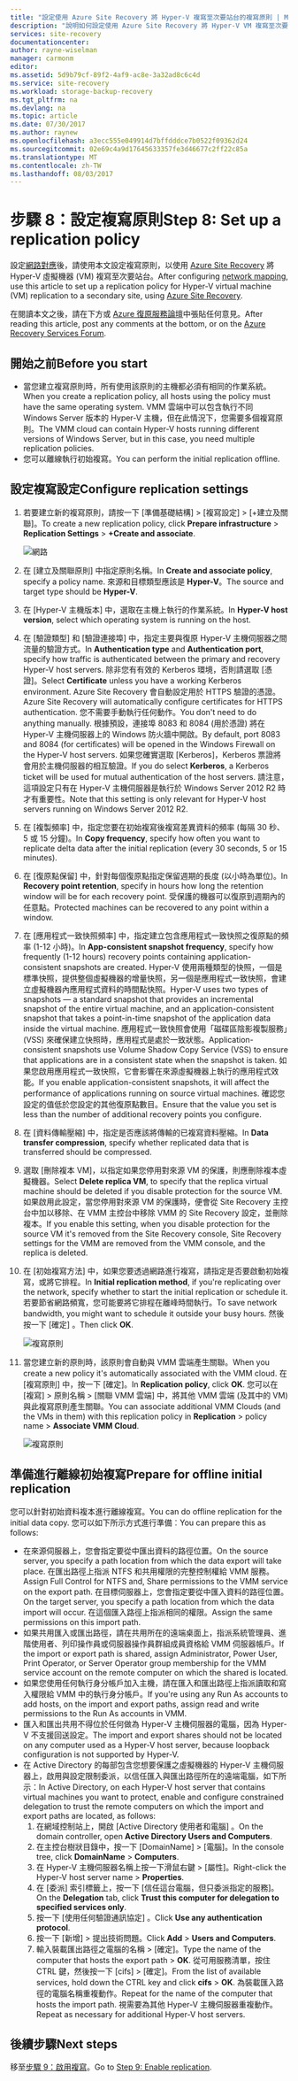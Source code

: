 ```yaml
---
title: "設定使用 Azure Site Recovery 將 Hyper-V 複寫至次要站台的複寫原則 | Microsoft Docs"
description: "說明如何設定使用 Azure Site Recovery 將 Hyper-V VM 複寫至次要 VMM 站台的原則。"
services: site-recovery
documentationcenter: 
author: rayne-wiselman
manager: carmonm
editor: 
ms.assetid: 5d9b79cf-89f2-4af9-ac8e-3a32ad8c6c4d
ms.service: site-recovery
ms.workload: storage-backup-recovery
ms.tgt_pltfrm: na
ms.devlang: na
ms.topic: article
ms.date: 07/30/2017
ms.author: raynew
ms.openlocfilehash: a3ecc555e049914d7bffdddce7b0522f09362d24
ms.sourcegitcommit: 02e69c4a9d17645633357fe3d46677c2ff22c85a
ms.translationtype: MT
ms.contentlocale: zh-TW
ms.lasthandoff: 08/03/2017
---
```

# <a name="step-8-set-up-a-replication-policy"></a><span data-ttu-id="22fde-103">步驟 8：設定複寫原則</span><span class="sxs-lookup"><span data-stu-id="22fde-103">Step 8: Set up a replication policy</span></span>

<span data-ttu-id="22fde-104">設定[網路對應](vmm-to-vmm-walkthrough-network-mapping.md)後，請使用本文設定複寫原則，以使用 [Azure Site Recovery](site-recovery-overview.md) 將 Hyper-V 虛擬機器 (VM) 複寫至次要站台。</span><span class="sxs-lookup"><span data-stu-id="22fde-104">After configuring [network mapping](vmm-to-vmm-walkthrough-network-mapping.md), use this article to set up a replication policy for Hyper-V virtual machine (VM) replication to a secondary site, using [Azure Site Recovery](site-recovery-overview.md).</span></span>

<span data-ttu-id="22fde-105">在閱讀本文之後，請在下方或 [Azure 復原服務論壇](https://social.msdn.microsoft.com/forums/azure/home?forum=hypervrecovmgr)中張貼任何意見。</span><span class="sxs-lookup"><span data-stu-id="22fde-105">After reading this article, post any comments at the bottom, or on the [Azure Recovery Services Forum](https://social.msdn.microsoft.com/forums/azure/home?forum=hypervrecovmgr).</span></span>


## <a name="before-you-start"></a><span data-ttu-id="22fde-106">開始之前</span><span class="sxs-lookup"><span data-stu-id="22fde-106">Before you start</span></span>

- <span data-ttu-id="22fde-107">當您建立複寫原則時，所有使用該原則的主機都必須有相同的作業系統。</span><span class="sxs-lookup"><span data-stu-id="22fde-107">When you create a replication policy, all hosts using the policy must have the same operating system.</span></span> <span data-ttu-id="22fde-108">VMM 雲端中可以包含執行不同 Windows Server 版本的 Hyper-V 主機，但在此情況下，您需要多個複寫原則。</span><span class="sxs-lookup"><span data-stu-id="22fde-108">The VMM cloud can contain Hyper-V hosts running different versions of Windows Server, but in this case, you need multiple replication policies.</span></span>
- <span data-ttu-id="22fde-109">您可以離線執行初始複寫。</span><span class="sxs-lookup"><span data-stu-id="22fde-109">You can perform the initial replication offline.</span></span>

## <a name="configure-replication-settings"></a><span data-ttu-id="22fde-110">設定複寫設定</span><span class="sxs-lookup"><span data-stu-id="22fde-110">Configure replication settings</span></span>

1. <span data-ttu-id="22fde-111">若要建立新的複寫原則，請按一下 [準備基礎結構] > [複寫設定] > [+建立及關聯]。</span><span class="sxs-lookup"><span data-stu-id="22fde-111">To create a new replication policy, click **Prepare infrastructure** > **Replication Settings** > **+Create and associate**.</span></span>

    ![網路](./media/vmm-to-vmm-walkthrough-replication/gs-replication.png)
2. <span data-ttu-id="22fde-113">在 [建立及關聯原則] 中指定原則名稱。</span><span class="sxs-lookup"><span data-stu-id="22fde-113">In **Create and associate policy**, specify a policy name.</span></span> <span data-ttu-id="22fde-114">來源和目標類型應該是 **Hyper-V**。</span><span class="sxs-lookup"><span data-stu-id="22fde-114">The source and target type should be **Hyper-V**.</span></span>
3. <span data-ttu-id="22fde-115">在 [Hyper-V 主機版本] 中，選取在主機上執行的作業系統。</span><span class="sxs-lookup"><span data-stu-id="22fde-115">In **Hyper-V host version**, select which operating system is running on the host.</span></span>
4. <span data-ttu-id="22fde-116">在 [驗證類型] 和 [驗證連接埠] 中，指定主要與復原 Hyper-V 主機伺服器之間流量的驗證方式。</span><span class="sxs-lookup"><span data-stu-id="22fde-116">In **Authentication type** and **Authentication port**, specify how traffic is authenticated between the primary and recovery Hyper-V host servers.</span></span> <span data-ttu-id="22fde-117">除非您有有效的 Kerberos 環境，否則請選取 [憑證]。</span><span class="sxs-lookup"><span data-stu-id="22fde-117">Select **Certificate** unless you have a working Kerberos environment.</span></span> <span data-ttu-id="22fde-118">Azure Site Recovery 會自動設定用於 HTTPS 驗證的憑證。</span><span class="sxs-lookup"><span data-stu-id="22fde-118">Azure Site Recovery will automatically configure certificates for HTTPS authentication.</span></span> <span data-ttu-id="22fde-119">您不需要手動執行任何動作。</span><span class="sxs-lookup"><span data-stu-id="22fde-119">You don't need to do anything manually.</span></span> <span data-ttu-id="22fde-120">根據預設，連接埠 8083 和 8084 (用於憑證) 將在 Hyper-V 主機伺服器上的 Windows 防火牆中開啟。</span><span class="sxs-lookup"><span data-stu-id="22fde-120">By default, port 8083 and 8084 (for certificates) will be opened in the Windows Firewall on the Hyper-V host servers.</span></span> <span data-ttu-id="22fde-121">如果您確實選取 [Kerberos]，Kerberos 票證將會用於主機伺服器的相互驗證。</span><span class="sxs-lookup"><span data-stu-id="22fde-121">If you do select **Kerberos**, a Kerberos ticket will be used for mutual authentication of the host servers.</span></span> <span data-ttu-id="22fde-122">請注意，這項設定只有在 Hyper-V 主機伺服器是執行於 Windows Server 2012 R2 時才有重要性。</span><span class="sxs-lookup"><span data-stu-id="22fde-122">Note that this setting is only relevant for Hyper-V host servers running on Windows Server 2012 R2.</span></span>
5. <span data-ttu-id="22fde-123">在 [複製頻率] 中，指定您要在初始複寫後複寫差異資料的頻率 (每隔 30 秒、5 或 15 分鐘)。</span><span class="sxs-lookup"><span data-stu-id="22fde-123">In **Copy frequency**, specify how often you want to replicate delta data after the initial replication (every 30 seconds, 5 or 15 minutes).</span></span>
6. <span data-ttu-id="22fde-124">在 [復原點保留] 中，針對每個復原點指定保留週期的長度 (以小時為單位)。</span><span class="sxs-lookup"><span data-stu-id="22fde-124">In **Recovery point retention**, specify in hours how long the retention window will be for each recovery point.</span></span> <span data-ttu-id="22fde-125">受保護的機器可以復原到週期內的任意點。</span><span class="sxs-lookup"><span data-stu-id="22fde-125">Protected machines can be recovered to any point within a window.</span></span>
7. <span data-ttu-id="22fde-126">在 [應用程式一致快照頻率] 中，指定建立包含應用程式一致快照之復原點的頻率 (1-12 小時)。</span><span class="sxs-lookup"><span data-stu-id="22fde-126">In **App-consistent snapshot frequency**, specify how frequently (1-12 hours) recovery points containing application-consistent snapshots are created.</span></span> <span data-ttu-id="22fde-127">Hyper-V 使用兩種類型的快照，一個是標準快照，提供整個虛擬機器的增量快照，另一個是應用程式一致快照，會建立虛擬機器內應用程式資料的時間點快照。</span><span class="sxs-lookup"><span data-stu-id="22fde-127">Hyper-V uses two types of snapshots — a standard snapshot that provides an incremental snapshot of the entire virtual machine, and an application-consistent snapshot that takes a point-in-time snapshot of the application data inside the virtual machine.</span></span> <span data-ttu-id="22fde-128">應用程式一致快照會使用「磁碟區陰影複製服務」(VSS) 來確保建立快照時，應用程式是處於一致狀態。</span><span class="sxs-lookup"><span data-stu-id="22fde-128">Application-consistent snapshots use Volume Shadow Copy Service (VSS) to ensure that applications are in a consistent state when the snapshot is taken.</span></span> <span data-ttu-id="22fde-129">如果您啟用應用程式一致快照，它會影響在來源虛擬機器上執行的應用程式效能。</span><span class="sxs-lookup"><span data-stu-id="22fde-129">If you enable application-consistent snapshots, it will affect the performance of applications running on source virtual machines.</span></span> <span data-ttu-id="22fde-130">確認您設定的值低於您設定的其他復原點數目。</span><span class="sxs-lookup"><span data-stu-id="22fde-130">Ensure that the value you set is less than the number of additional recovery points you configure.</span></span>
8. <span data-ttu-id="22fde-131">在 [資料傳輸壓縮] 中，指定是否應該將傳輸的已複寫資料壓縮。</span><span class="sxs-lookup"><span data-stu-id="22fde-131">In **Data transfer compression**, specify whether replicated data that is transferred should be compressed.</span></span>
9. <span data-ttu-id="22fde-132">選取 [刪除複本 VM]，以指定如果您停用對來源 VM 的保護，則應刪除複本虛擬機器。</span><span class="sxs-lookup"><span data-stu-id="22fde-132">Select **Delete replica VM**, to specify that the replica virtual machine should be deleted if you disable protection for the source VM.</span></span> <span data-ttu-id="22fde-133">如果啟用此設定，當您停用對來源 VM 的保護時，便會從 Site Recovery 主控台中加以移除、在 VMM 主控台中移除 VMM 的 Site Recovery 設定，並刪除複本。</span><span class="sxs-lookup"><span data-stu-id="22fde-133">If you enable this setting, when you disable protection for the source VM it's removed from the Site Recovery console, Site Recovery settings for the VMM are removed from the VMM console, and the replica is deleted.</span></span>
10. <span data-ttu-id="22fde-134">在 [初始複寫方法] 中，如果您要透過網路進行複寫，請指定是否要啟動初始複寫，或將它排程。</span><span class="sxs-lookup"><span data-stu-id="22fde-134">In **Initial replication method**, if you're replicating over the network, specify whether to start the initial replication or schedule it.</span></span> <span data-ttu-id="22fde-135">若要節省網路頻寬，您可能要將它排程在離峰時間執行。</span><span class="sxs-lookup"><span data-stu-id="22fde-135">To save network bandwidth, you might want to schedule it outside your busy hours.</span></span> <span data-ttu-id="22fde-136">然後按一下 [確定] 。</span><span class="sxs-lookup"><span data-stu-id="22fde-136">Then click **OK**.</span></span>

     ![複寫原則](./media/vmm-to-vmm-walkthrough-replication/gs-replication2.png)
11. <span data-ttu-id="22fde-138">當您建立新的原則時，該原則會自動與 VMM 雲端產生關聯。</span><span class="sxs-lookup"><span data-stu-id="22fde-138">When you create a new policy it's automatically associated with the VMM cloud.</span></span> <span data-ttu-id="22fde-139">在 [複寫原則] 中，按一下 [確定]。</span><span class="sxs-lookup"><span data-stu-id="22fde-139">In **Replication policy**, click **OK**.</span></span> <span data-ttu-id="22fde-140">您可以在 [複寫] > 原則名稱 > [關聯 VMM 雲端] 中，將其他 VMM 雲端 (及其中的 VM) 與此複寫原則產生關聯。</span><span class="sxs-lookup"><span data-stu-id="22fde-140">You can associate additional VMM Clouds (and the VMs in them) with this replication policy in **Replication** > policy name > **Associate VMM Cloud**.</span></span>

     ![複寫原則](./media/vmm-to-vmm-walkthrough-replication/policy-associate.png)



## <a name="prepare-for-offline-initial-replication"></a><span data-ttu-id="22fde-142">準備進行離線初始複寫</span><span class="sxs-lookup"><span data-stu-id="22fde-142">Prepare for offline initial replication</span></span>

<span data-ttu-id="22fde-143">您可以針對初始資料複本進行離線複寫。</span><span class="sxs-lookup"><span data-stu-id="22fde-143">You can do offline replication for the initial data copy.</span></span> <span data-ttu-id="22fde-144">您可以如下所示方式進行準備︰</span><span class="sxs-lookup"><span data-stu-id="22fde-144">You can prepare this as follows:</span></span>

* <span data-ttu-id="22fde-145">在來源伺服器上，您會指定要從中匯出資料的路徑位置。</span><span class="sxs-lookup"><span data-stu-id="22fde-145">On the source server, you specify a path location from which the data export will take place.</span></span> <span data-ttu-id="22fde-146">在匯出路徑上指派 NTFS 和共用權限的完整控制權給 VMM 服務。</span><span class="sxs-lookup"><span data-stu-id="22fde-146">Assign Full Control for NTFS and, Share permissions to the VMM service on the export path.</span></span> <span data-ttu-id="22fde-147">在目標伺服器上，您會指定要從中匯入資料的路徑位置。</span><span class="sxs-lookup"><span data-stu-id="22fde-147">On the target server, you specify a path location from which the data import will occur.</span></span> <span data-ttu-id="22fde-148">在這個匯入路徑上指派相同的權限。</span><span class="sxs-lookup"><span data-stu-id="22fde-148">Assign the same permissions on this import path.</span></span>
* <span data-ttu-id="22fde-149">如果共用匯入或匯出路徑，請在共用所在的遠端桌面上，指派系統管理員、進階使用者、列印操作員或伺服器操作員群組成員資格給 VMM 伺服器帳戶。</span><span class="sxs-lookup"><span data-stu-id="22fde-149">If the import or export path is shared, assign Administrator, Power User, Print Operator, or Server Operator group membership for the VMM service account on the remote computer on which the shared is located.</span></span>
* <span data-ttu-id="22fde-150">如果您使用任何執行身分帳戶加入主機，請在匯入和匯出路徑上指派讀取和寫入權限給 VMM 中的執行身分帳戶。</span><span class="sxs-lookup"><span data-stu-id="22fde-150">If you're using any Run As accounts to add hosts, on the import and export paths, assign read and write permissions to the Run As accounts in VMM.</span></span>
* <span data-ttu-id="22fde-151">匯入和匯出共用不得位於任何做為 Hyper-V 主機伺服器的電腦，因為 Hyper-V 不支援回送設定。</span><span class="sxs-lookup"><span data-stu-id="22fde-151">The import and export shares should not be located on any computer used as a Hyper-V host server, because loopback configuration is not supported by Hyper-V.</span></span>
* <span data-ttu-id="22fde-152">在 Active Directory 的每部包含您想要保護之虛擬機器的 Hyper-V 主機伺服器上，啟用與設定限制委派，以信任匯入與匯出路徑所在的遠端電腦，如下所示：</span><span class="sxs-lookup"><span data-stu-id="22fde-152">In Active Directory, on each Hyper-V host server that contains virtual machines you want to protect, enable and configure constrained delegation to trust the remote computers on which the import and export paths are located, as follows:</span></span>
  1. <span data-ttu-id="22fde-153">在網域控制站上，開啟 [Active Directory 使用者和電腦] 。</span><span class="sxs-lookup"><span data-stu-id="22fde-153">On the domain controller, open **Active Directory Users and Computers**.</span></span>
  2. <span data-ttu-id="22fde-154">在主控台樹狀目錄中，按一下 [DomainName] > [電腦]。</span><span class="sxs-lookup"><span data-stu-id="22fde-154">In the console tree, click **DomainName** > **Computers**.</span></span>
  3. <span data-ttu-id="22fde-155">在 Hyper-V 主機伺服器名稱上按一下滑鼠右鍵 > [屬性]。</span><span class="sxs-lookup"><span data-stu-id="22fde-155">Right-click the Hyper-V host server name > **Properties**.</span></span>
  4. <span data-ttu-id="22fde-156">在 [委派] 索引標籤上，按一下 [信任這台電腦，但只委派指定的服務]。</span><span class="sxs-lookup"><span data-stu-id="22fde-156">On the **Delegation** tab, click **Trust this computer for delegation to specified services only**.</span></span>
  5. <span data-ttu-id="22fde-157">按一下 [使用任何驗證通訊協定] 。</span><span class="sxs-lookup"><span data-stu-id="22fde-157">Click **Use any authentication protocol**.</span></span>
  6. <span data-ttu-id="22fde-158">按一下 [新增]  > 提出技術問題。</span><span class="sxs-lookup"><span data-stu-id="22fde-158">Click **Add** > **Users and Computers**.</span></span>
  7. <span data-ttu-id="22fde-159">輸入裝載匯出路徑之電腦的名稱 > [確定]。</span><span class="sxs-lookup"><span data-stu-id="22fde-159">Type the name of the computer that hosts the export path > **OK**.</span></span> <span data-ttu-id="22fde-160">從可用服務清單，按住 CTRL 鍵，然後按一下 [cifs] > [確定]。</span><span class="sxs-lookup"><span data-stu-id="22fde-160">From the list of available services, hold down the CTRL key and click **cifs** > **OK**.</span></span> <span data-ttu-id="22fde-161">為裝載匯入路徑的電腦名稱重複動作。</span><span class="sxs-lookup"><span data-stu-id="22fde-161">Repeat for the name of the computer that hosts the import path.</span></span> <span data-ttu-id="22fde-162">視需要為其他 Hyper-V 主機伺服器重複動作。</span><span class="sxs-lookup"><span data-stu-id="22fde-162">Repeat as necessary for additional Hyper-V host servers.</span></span>



## <a name="next-steps"></a><span data-ttu-id="22fde-163">後續步驟</span><span class="sxs-lookup"><span data-stu-id="22fde-163">Next steps</span></span>

<span data-ttu-id="22fde-164">移至[步驟 9：啟用複寫](vmm-to-vmm-walkthrough-enable-replication.md)。</span><span class="sxs-lookup"><span data-stu-id="22fde-164">Go to [Step 9: Enable replication](vmm-to-vmm-walkthrough-enable-replication.md).</span></span>
